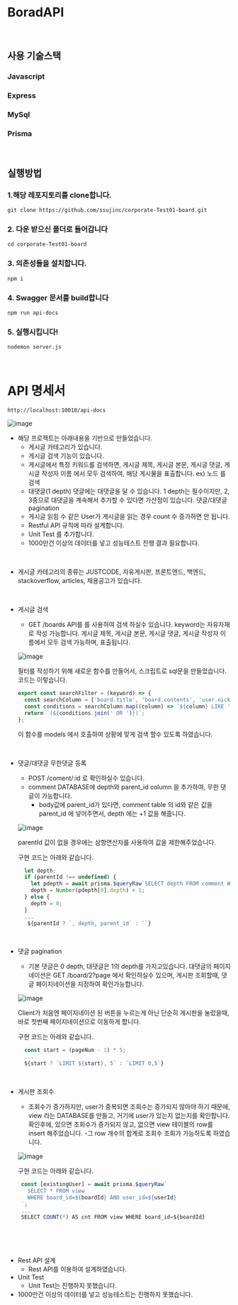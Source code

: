 # BoradAPI

<br>

## 사용 기술스택

### Javascript

### Express

### MySql

### Prisma

<br>

## 실행방법

### 1.해당 레포지토리를 clone합니다.

```shell
git clone https://github.com/ssujinc/corporate-Test01-board.git
```


### 2. 다운 받으신 폴더로 들어갑니다

```shell
cd corporate-Test01-board
```


### 3. 의존성들을 설치합니다.

```shell
npm i
```

### 4. Swagger 문서를 build합니다

```shell
npm run api-docs
```

### 5. 실행시킵니다!

```shell
nodemon server.js
```

<br>


# API 명세서 
```shell
http://localhost:10010/api-docs
```
![image](https://user-images.githubusercontent.com/103615884/183561575-0f42f2ff-5826-491c-ab26-74d47383c70e.png)

- 해당 프로젝트는 아래내용을 기반으로 만들었습니다.
    - 게시글 카테고리가 있습니다.
    - 게시글 검색 기능이 있습니다.
    - 게시글에서 특정 키워드를 검색하면, 게시글 제목, 게시글 본문, 게시글 댓글, 게시글 작성자 이름 에서 모두 검색하여, 해당 게시물을 표출합니다.
      ex) 노드 를 검색
    - 대댓글(1 depth)
      댓글에는 대댓글을 달 수 있습니다.
      1 depth는 필수이지만, 2, 3중으로 대댓글을 계속해서 추가할 수 있다면 가산점이 있습니다.
      댓글/대댓글 pagination
    - 게시글 읽힘 수
      같은 User가 게시글을 읽는 경우 count 수 증가하면 안 됩니다.
    - Restful API 규칙에 따라 설계합니다.
    - Unit Test 를 추가합니다.
    - 1000만건 이상의 데이터를 넣고 성능테스트 진행 결과 필요합니다.
<br>

- 게시글 카테고리의 종류는 JUSTCODE, 자유게시판, 프론트엔드, 백엔드, stackoverflow, articles, 채용공고가 있습니다.

<br> 

- 게시글 검색
  - GET /boards API를 를 사용하여 검색 하실수 있습니다. keyword는 자유자재로 작성 가능합니다. 게시글 제목, 게시글 본문, 게시글 댓글, 게시글 작성자 이름에서 모두 검색 가능하며, 표출됩니다.
  
  ![image](https://user-images.githubusercontent.com/103615884/183561639-9b8b3ca6-453a-4839-8467-571394f8b030.png)

  
  필터를 작성하기 위해 새로운 함수를 만들어서, 스크립트로 sql문을 만들었습니다. 코드는 이렇습니다.
  ```javascript
  export const searchFilter = (keyword) => {
    const searchColumn = ['board.title', 'board.contents', 'user.nickname', 'c.commentContent'];
    const conditions = searchColumn.map((column) => `${column} LIKE '%${keyword}%'`);
    return `(${conditions.join(' OR ')})`;
  };
  ```
  이 함수를 models 에서 호출하여 상황에 맞게 검색 할수 있도록 하였습니다.
  
<br>

- 댓글/대댓글 무한댓글 등록
  - POST /coment/:id 로 확인하실수 있습니다.  
  - comment DATABASE에 depth와 parent_id column 을 추가하여, 무한 댓글이 가능합니다. 
    - body값에 parent_id가 있다면, comment table 의 id와 같은 값을 parent_id 에 넣어주면서, depth 에는 +1 값을 해줍니다. 
    
  ![image](https://user-images.githubusercontent.com/103615884/183561726-3f5e7f57-1878-4b90-ab5e-63858a9d2438.png)

  
  parentId 값이 없을 경우에는 삼항연산자를 사용하여 값을 제한해주었습니다. 
  
  구현 코드는 아래와 같습니다.
  ```javascript
    let depth;
    if (parentId !== undefined) {
      let pdepth = await prisma.$queryRaw`SELECT depth FROM comment WHERE id=${parentId}`;
      depth = Number(pdepth[0].depth) + 1;
    } else {
      depth = 0;
    }
    ...
     ${parentId ? `, depth, parent_id` : ``}
  ```
  
<br>

- 댓글 pagination
  - 기본 댓글은 0 depth, 대댓글은 1의 depth를 가지고있습니다. 대댓글의 페이지네이션은 GET /board/2?page 에서 확인하실수 있으며, 게시판 조회할때, 댓글 페이지네이션을 지정하여 확인가능합니다.

  ![image](https://user-images.githubusercontent.com/103615884/183029470-b06b595c-8b86-460b-af09-8736168ec793.png)

  Client가 처음엔 페이지네이션 된 버튼을 누르는게 아닌 단순히 게시판을 눌렀을때, 바로 첫번째 페이지네이션으로 이동하게 합니다.

  구현 코드는 아래와 같습니다.
  ```javascript
    const start = (pageNum - 1) * 5;
    ...
    ${start ? `LIMIT ${start}, 5` : `LIMIT 0,5`}
  ```
  
<br>

- 게시판 조회수 
  - 조회수가 증가하지만, user가 중복되면 조회수는 증가되지 않아야 하기 때문에, view 라는 DATABASE를 만들고, 거기에 user가 있는지 없는지를 확인합니다. 확인후에, 있으면 조회수가 증가되지 않고, 없으면 view 테이블의 row를 insert 해주었습니다.
  -그 row 개수의 합계로 조회수 조회가 가능하도록 하였습니다.
  
  ![image](https://user-images.githubusercontent.com/103615884/183032702-2f3fb1cb-572d-4174-91b6-1d83e8277caf.png)

  구현 코드는 아래와 같습니다.
   ```javascript
    const [existingUser] = await prisma.$queryRaw`
      SELECT * FROM view
      WHERE board_id=${boardId} AND user_id=${userId}
    `;
    ...
    SELECT COUNT(*) AS cnt FROM view WHERE board_id=${boardId}
   ```
<br><br><br>
- Rest API 설계
  - Rest API를 이용하여 설계하였습니다.
- Unit Test
  - Unit Test는 진행하지 못했습니다.
- 1000만건 이상의 데이터를 넣고 성능테스트는 진행하지 못했습니다.
